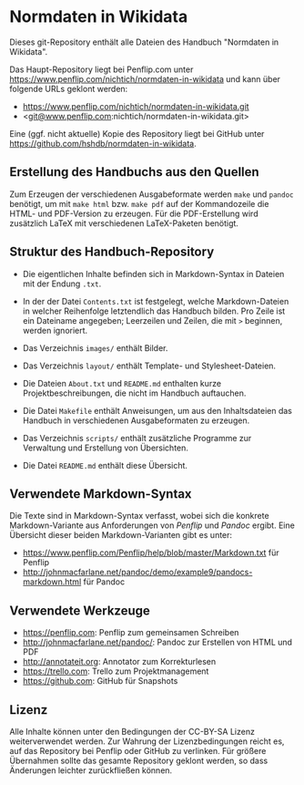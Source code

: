 # Normdaten in Wikidata

Dieses git-Repository enthält alle Dateien des Handbuch "Normdaten in Wikidata".

Das Haupt-Repository liegt bei Penflip.com unter
<https://www.penflip.com/nichtich/normdaten-in-wikidata> und kann über folgende
URLs geklont werden:

* <https://www.penflip.com/nichtich/normdaten-in-wikidata.git>
* <git@www.penflip.com:nichtich/normdaten-in-wikidata.git>

Eine (ggf. nicht aktuelle) Kopie des Repository liegt bei GitHub unter
<https://github.com/hshdb/normdaten-in-wikidata>.

## Erstellung des Handbuchs aus den Quellen

Zum Erzeugen der verschiedenen Ausgabeformate werden `make` und `pandoc`
benötigt, um mit `make html` bzw. `make pdf` auf der Kommandozeile die HTML-
und PDF-Version zu erzeugen. Für die PDF-Erstellung wird zusätzlich LaTeX
mit verschiedenen LaTeX-Paketen benötigt.

## Struktur des Handbuch-Repository
 
* Die eigentlichen Inhalte befinden sich in Markdown-Syntax in Dateien mit der Endung `.txt`.
 
* In der der Datei `Contents.txt` ist festgelegt, welche Markdown-Dateien in welcher Reihenfolge letztendlich das Handbuch bilden. Pro Zeile ist ein Dateiname angegeben; Leerzeilen und Zeilen, die mit `>` beginnen, werden ignoriert.
 
* Das Verzeichnis `images/` enthält Bilder.
 
* Das Verzeichnis `layout/` enthält Template- und Stylesheet-Dateien.
 
* Die Dateien `About.txt` und `README.md` enthalten kurze Projektbeschreibungen, die nicht im Handbuch auftauchen.
 
* Die Datei `Makefile` enthält Anweisungen, um aus den Inhaltsdateien das Handbuch in verschiedenen Ausgabeformaten zu erzeugen.

* Das Verzeichnis `scripts/` enthält zusätzliche Programme zur Verwaltung und Erstellung von Übersichten.
 
* Die Datei `README.md` enthält diese Übersicht.

## Verwendete Markdown-Syntax
 
Die Texte sind in Markdown-Syntax verfasst, wobei sich die konkrete Markdown-Variante aus Anforderungen von *Penflip* und *Pandoc* ergibt. Eine Übersicht dieser beiden Markdown-Varianten gibt es unter:
 
* <https://www.penflip.com/Penflip/help/blob/master/Markdown.txt> für Penflip
* <http://johnmacfarlane.net/pandoc/demo/example9/pandocs-markdown.html> für Pandoc
 
## Verwendete Werkzeuge
 
* <https://penflip.com>: Penflip zum gemeinsamen Schreiben
* <http://johnmacfarlane.net/pandoc/>: Pandoc zur Erstellen von HTML und PDF
* <http://annotateit.org>: Annotator zum Korrekturlesen
* <https://trello.com>: Trello zum Projektmanagement
* <https://github.com>: GitHub für Snapshots

## Lizenz

Alle Inhalte können unter den Bedingungen der CC-BY-SA Lizenz weiterverwendet werden.
Zur Wahrung der Lizenzbedingungen reicht es, auf das Repository bei Penflip
oder GitHub zu verlinken. Für größere Übernahmen sollte das gesamte Repository
geklont werden, so dass Änderungen leichter zurückfließen können.


